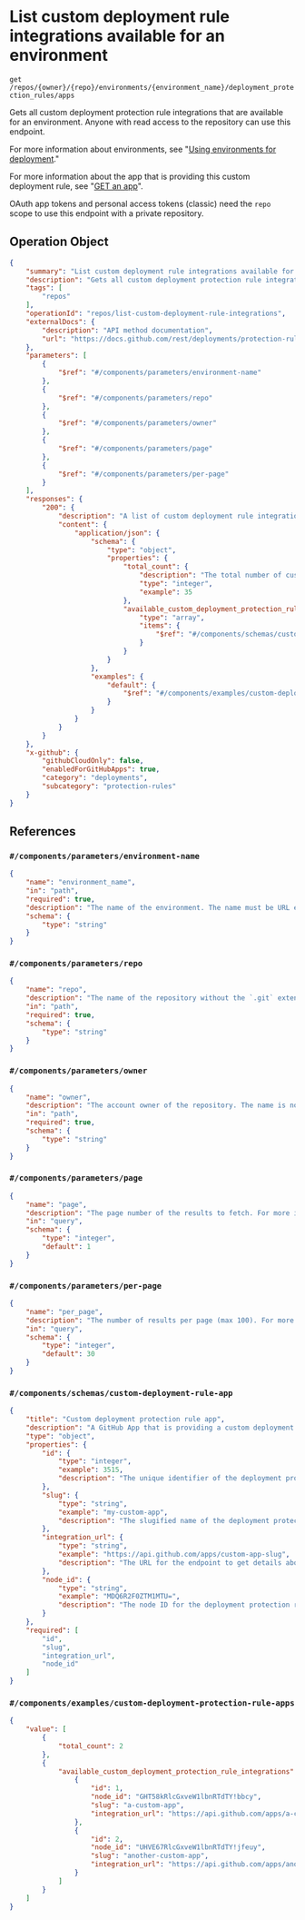 # List custom deployment rule integrations available for an environment

`get /repos/{owner}/{repo}/environments/{environment_name}/deployment_protection_rules/apps`

Gets all custom deployment protection rule integrations that are available for an environment. Anyone with read access to the repository can use this endpoint.

For more information about environments, see "[Using environments for deployment](https://docs.github.com/actions/deployment/targeting-different-environments/using-environments-for-deployment)."

For more information about the app that is providing this custom deployment rule, see "[GET an app](https://docs.github.com/rest/apps/apps#get-an-app)".

OAuth app tokens and personal access tokens (classic) need the `repo` scope to use this endpoint with a private repository.

## Operation Object

```json
{
    "summary": "List custom deployment rule integrations available for an environment",
    "description": "Gets all custom deployment protection rule integrations that are available for an environment. Anyone with read access to the repository can use this endpoint.\n\nFor more information about environments, see \"[Using environments for deployment](https://docs.github.com/actions/deployment/targeting-different-environments/using-environments-for-deployment).\"\n\nFor more information about the app that is providing this custom deployment rule, see \"[GET an app](https://docs.github.com/rest/apps/apps#get-an-app)\".\n\nOAuth app tokens and personal access tokens (classic) need the `repo` scope to use this endpoint with a private repository.",
    "tags": [
        "repos"
    ],
    "operationId": "repos/list-custom-deployment-rule-integrations",
    "externalDocs": {
        "description": "API method documentation",
        "url": "https://docs.github.com/rest/deployments/protection-rules#list-custom-deployment-rule-integrations-available-for-an-environment"
    },
    "parameters": [
        {
            "$ref": "#/components/parameters/environment-name"
        },
        {
            "$ref": "#/components/parameters/repo"
        },
        {
            "$ref": "#/components/parameters/owner"
        },
        {
            "$ref": "#/components/parameters/page"
        },
        {
            "$ref": "#/components/parameters/per-page"
        }
    ],
    "responses": {
        "200": {
            "description": "A list of custom deployment rule integrations available for this environment.",
            "content": {
                "application/json": {
                    "schema": {
                        "type": "object",
                        "properties": {
                            "total_count": {
                                "description": "The total number of custom deployment protection rule integrations available for this environment.",
                                "type": "integer",
                                "example": 35
                            },
                            "available_custom_deployment_protection_rule_integrations": {
                                "type": "array",
                                "items": {
                                    "$ref": "#/components/schemas/custom-deployment-rule-app"
                                }
                            }
                        }
                    },
                    "examples": {
                        "default": {
                            "$ref": "#/components/examples/custom-deployment-protection-rule-apps"
                        }
                    }
                }
            }
        }
    },
    "x-github": {
        "githubCloudOnly": false,
        "enabledForGitHubApps": true,
        "category": "deployments",
        "subcategory": "protection-rules"
    }
}
```

## References

### `#/components/parameters/environment-name`

```json
{
    "name": "environment_name",
    "in": "path",
    "required": true,
    "description": "The name of the environment. The name must be URL encoded. For example, any slashes in the name must be replaced with `%2F`.",
    "schema": {
        "type": "string"
    }
}
```

### `#/components/parameters/repo`

```json
{
    "name": "repo",
    "description": "The name of the repository without the `.git` extension. The name is not case sensitive.",
    "in": "path",
    "required": true,
    "schema": {
        "type": "string"
    }
}
```

### `#/components/parameters/owner`

```json
{
    "name": "owner",
    "description": "The account owner of the repository. The name is not case sensitive.",
    "in": "path",
    "required": true,
    "schema": {
        "type": "string"
    }
}
```

### `#/components/parameters/page`

```json
{
    "name": "page",
    "description": "The page number of the results to fetch. For more information, see \"[Using pagination in the REST API](https://docs.github.com/rest/using-the-rest-api/using-pagination-in-the-rest-api).\"",
    "in": "query",
    "schema": {
        "type": "integer",
        "default": 1
    }
}
```

### `#/components/parameters/per-page`

```json
{
    "name": "per_page",
    "description": "The number of results per page (max 100). For more information, see \"[Using pagination in the REST API](https://docs.github.com/rest/using-the-rest-api/using-pagination-in-the-rest-api).\"",
    "in": "query",
    "schema": {
        "type": "integer",
        "default": 30
    }
}
```

### `#/components/schemas/custom-deployment-rule-app`

```json
{
    "title": "Custom deployment protection rule app",
    "description": "A GitHub App that is providing a custom deployment protection rule.",
    "type": "object",
    "properties": {
        "id": {
            "type": "integer",
            "example": 3515,
            "description": "The unique identifier of the deployment protection rule integration."
        },
        "slug": {
            "type": "string",
            "example": "my-custom-app",
            "description": "The slugified name of the deployment protection rule integration."
        },
        "integration_url": {
            "type": "string",
            "example": "https://api.github.com/apps/custom-app-slug",
            "description": "The URL for the endpoint to get details about the app."
        },
        "node_id": {
            "type": "string",
            "example": "MDQ6R2F0ZTM1MTU=",
            "description": "The node ID for the deployment protection rule integration."
        }
    },
    "required": [
        "id",
        "slug",
        "integration_url",
        "node_id"
    ]
}
```

### `#/components/examples/custom-deployment-protection-rule-apps`

```json
{
    "value": [
        {
            "total_count": 2
        },
        {
            "available_custom_deployment_protection_rule_integrations": [
                {
                    "id": 1,
                    "node_id": "GHT58kRlcGxveW1lbnRTdTY!bbcy",
                    "slug": "a-custom-app",
                    "integration_url": "https://api.github.com/apps/a-custom-app"
                },
                {
                    "id": 2,
                    "node_id": "UHVE67RlcGxveW1lbnRTdTY!jfeuy",
                    "slug": "another-custom-app",
                    "integration_url": "https://api.github.com/apps/another-custom-app"
                }
            ]
        }
    ]
}
```